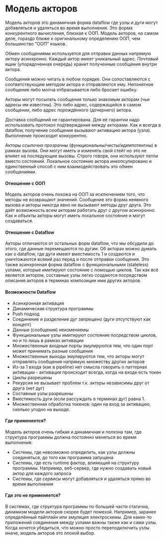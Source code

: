 # Модель акторов

Модель акторов это динамичная форма dataflow где узлы и дуги могут добавляться и удаляться во время выполнения. Это форма конкурентного вычисления, близкая к ООП. Модель акторов, на самом деле, гораздо ближе к оригинальному определению ООП, чем большинство "ООП" языков.

Обмен сообщениями используется для отправки данных напрямую _актору_ асинхронно. Каждый актор имеет уникальный адрес. _Почтовый ящик_ (упорядоченная очередь) хранит полученные сообщения внутри актора.

Сообщения можно читать в любом порядке. Они сопоставляются с соответствующим методом актора и отправляются ему. Непонятное сообщение либо молча отбрасывается либо бросает ошибку.

Акторы могут посылать сообщения только знакомым акторам (чьи адресы им известны). Это либо адрес, содержащийся в самом сообщении, либо адрес порождённого (дочернего) актора.

Доставка сообщений не гарантирована. Для её гарантии надо использовать протокол подтверждения между акторами. Как и всегда в dataflow, получение сообщения вызывают активацию актора (узла). Выполнение происходит конкурентно.

Акторы _ссылочно прозрачны_ (функциональны/чисты/идемпотентны) в рамках вызова. Они могут иметь и изменять свой стейт но это не влияет на последующие вызовы. Строго говоря, они используют петли вместо состояний. Локальное состояние актора инкопсулировано и единственный способ с ним взаимодействовать это обмен сообщениями.

#### Отношение с ООП

Модель акторов очень похожа на ООП за исключением того, что методы не возвращают значений. Сообщение это форма неявного вызова и акторы никогда явно не вызывают методы друг друга. Это даёт возможность всем акторам работать друг с другом асинхронно. Как и _объекты_ акторы могут иметь локальное состояние и могут создаваться.

#### Отношение с Dataflow

Акторы отличаются от остальных форм dataflow, что мы обсудили до этого, где данные перемещаются по дугам. Об акторах можно думать как о dataflow, где дуги имеют вместимость 1 и создаются и уничтожаются всякий раз перед и после отправки сообщения. Это также асинхронная форма dataflow с функциональными (stateless) узлами, которые имитируют состояние с помощью циклов. Так как всё является актором, составные узлы легко создаются посредством описания акторов в терминах композиции ими других акторов.

#### Возможности Dataflow

- Асинхронная активация
- Динамическая структура программы
- Push подход
- Соединение и разделение дуг запрещено (дуги отсутствуют как концепт)
- Данные (сообщения) неизменяемы
- Функциональные узлы имитируют состояние посредством циклов, но и то лишь в рамках активации
- Множественные входные порты эмулируются тем, что один порт может принимать разные сообщения
- Множественные выходы эмулируются тем, что акторы могут отправлять сообщения напрямую множеству других акторов
- Из-за 1 входа (как в pipeline) нет смысла говорить о паттернах активации - активация происходит всегда, когда на входе есть токен
- Циклы разрешены
- Рекурсия не вызывает проблем т.к. акторы независимы друг от друга (нет дуг)
- Составные узлы разрешены
- Вместимость дуги (если рассуждать в терминах дуг) равна 1.
- Множественная обработка токенов: один на вход за активацию, сколько угодно на выходе.

#### Где применяется?

Модель акторов очень гибкая и динамичная и полезна там, где структура программы должна постоянно меняться во время выполнения:

- Системы, где невозможно определить, как узлы должны соединяться, до того как программа запущена
- Системы, где есть runtime фактор, влияющий на структуру программы. Например, веб-сервер, где нужно создавать новый актор для каждого запроса
- Системы, где _сервисы_ могут добавляться и удаляться прямо во время выполнения

#### Где это не применяется?

В системах, где структура программы по большей части статична, динамизм модели акторов скорее будет помехой. Например, заранее определённый пайплайн или эмуляция электросхемы. Для каких-то приложений соединения между узлами важны также как и сами узлы. Когда хочется убедиться, что можно просто переподключить узлы иначе, модель акторов это плохой выбор.


